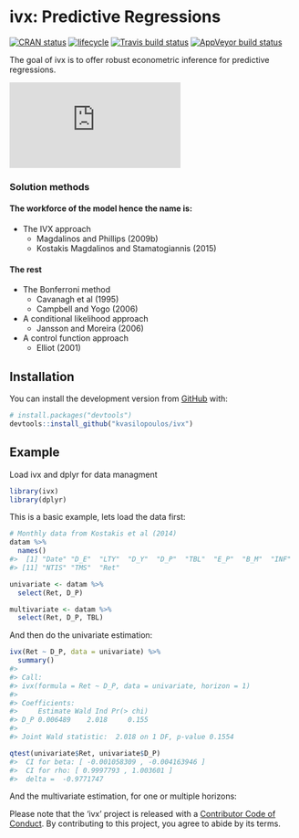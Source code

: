 
<!-- README.md is generated from README.Rmd. Please edit that file -->

# ivx: Predictive Regressions

[![CRAN
status](https://www.r-pkg.org/badges/version/ivx)](https://cran.r-project.org/package=ivx)
[![lifecycle](https://img.shields.io/badge/lifecycle-experimental-orange.svg)](https://www.tidyverse.org/lifecycle/#experimental)
[![Travis build
status](https://travis-ci.org/kvasilopoulos/ivx.svg?branch=master)](https://travis-ci.org/kvasilopoulos/ivx)
[![AppVeyor build
status](https://ci.appveyor.com/api/projects/status/github/kvasilopoulos/ivx?branch=master&svg=true)](https://ci.appveyor.com/project/kvasilopoulos/ivx)

The goal of ivx is to offer robust econometric inference for predictive
regressions.

![first
equation](https://latex.codecogs.com/gif.latex?%5Cbegin%7Balign*%7D%20y_t%20%26%3D%20%5Cbeta%20y_%7Bt-1%7D%20+%20%5Cepsilon_t%5C%5C%20x_t%20%26%3D%20%5Crho%20x_%7Bt-1%7D%20+%20u_t%20%5Cend%7Balign*%7D)

### Solution methods

#### The workforce of the model hence the name is:

  - The IVX approach
      - Magdalinos and Phillips (2009b)
      - Kostakis Magdalinos and Stamatogiannis (2015)

#### The rest

  - The Bonferroni method
      - Cavanagh et al (1995)
      - Campbell and Yogo (2006)
  - A conditional likelihood approach
      - Jansson and Moreira (2006)
  - A control function approach
      - Elliot (2001)

## Installation

You can install the development version from
[GitHub](https://github.com/) with:

``` r
# install.packages("devtools")
devtools::install_github("kvasilopoulos/ivx")
```

## Example

Load ivx and dplyr for data managment

``` r
library(ivx)
library(dplyr)
```

This is a basic example, lets load the data first:

``` r
# Monthly data from Kostakis et al (2014)
datam %>%
  names()
#>  [1] "Date" "D_E"  "LTY"  "D_Y"  "D_P"  "TBL"  "E_P"  "B_M"  "INF"  "DFY" 
#> [11] "NTIS" "TMS"  "Ret"

univariate <- datam %>%
  select(Ret, D_P)

multivariate <- datam %>%
  select(Ret, D_P, TBL)
```

And then do the univariate estimation:

``` r
ivx(Ret ~ D_P, data = univariate) %>% 
  summary()
#> 
#> Call:
#> ivx(formula = Ret ~ D_P, data = univariate, horizon = 1)
#> 
#> Coefficients:
#>     Estimate Wald Ind Pr(> chi)
#> D_P 0.006489    2.018     0.155
#> 
#> Joint Wald statistic:  2.018 on 1 DF, p-value 0.1554

qtest(univariate$Ret, univariate$D_P)
#>  CI for beta: [ -0.001058309 , -0.004163946 ]
#>  CI for rho: [ 0.9997793 , 1.003601 ]
#>  delta =  -0.9771747
```

And the multivariate estimation, for one or multiple horizons:

Please note that the ‘ivx’ project is released with a [Contributor Code
of Conduct](.github/CODE_OF_CONDUCT.md). By contributing to this
project, you agree to abide by its terms.
